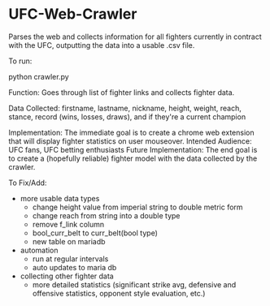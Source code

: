 # UFC-Web-Crawler
Parses the web and collects information for all fighters currently in contract with the UFC, outputting the data into a usable .csv file.


To run:

   python crawler.py


Function: Goes through list of fighter links and collects fighter data.

Data Collected: firstname, lastname, nickname, height, weight, reach, stance, record (wins, losses, draws), and if they're a current champion

Implementation: The immediate goal is to create a chrome web extension that will display fighter statistics on user mouseover.
Intended Audience: UFC fans, UFC betting enthusiasts 
Future Implementation: The end goal is to create a (hopefully reliable) fighter model with the data collected by the crawler.

To Fix/Add:
- more usable data types
  - change height value from imperial string to double metric form 
  - change reach from string into a double type 
  - remove f_link column 
  - bool_curr_belt to curr_belt(bool type)
  - new table on mariadb 
- automation
  - run at regular intervals
  - auto updates to maria db
- collecting other fighter data
  - more detailed statistics (significant strike avg, defensive and offensive statistics, opponent style evaluation, etc.)
